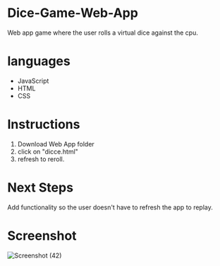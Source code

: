 # Dice-Game-Web-App

Web app game where the user rolls a virtual dice against the cpu.

# languages
- JavaScript
- HTML
- CSS

# Instructions
1. Download Web App folder
2. click on "dicce.html"
3. refresh to reroll.

# Next Steps
Add functionality so the user doesn't have to refresh the app to replay.

# Screenshot
![Screenshot (42)](https://user-images.githubusercontent.com/113309178/234478945-b5f7b8e2-0b50-421c-8a82-c63b1d328233.png)
